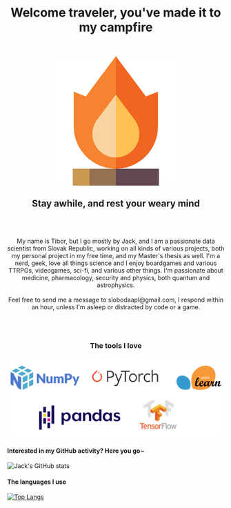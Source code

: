 
<h1 align="center">Welcome traveler, you've made it to my campfire</h1>
<br/>
<p align="center">
  <img src="campfire.png", width=300, align="center">
</p>
<h2 align="center">Stay awhile, and rest your weary mind</h2>
<br/>
<br/>
<p align="center"> 
  My name is Tibor, but I go mostly by Jack, and I am a passionate data scientist from Slovak Republic, working on all kinds of various projects, both my personal project in my free time, and my Master's thesis as well. I'm a nerd, geek, love all things science and I enjoy boardgames and various TTRPGs, videogames, sci-fi, and various other things. I'm passionate about medicine, pharmacology, security and physics, both quantum and astrophysics.
  <br/>
  <br/>
  Feel free to send me a message to slobodaapl@gmail.com, I respond within an hour, unless I'm asleep or distracted by code or a game.
</p>
<br/>
<br/>
<h3 align="center">The tools I love</h3>
<p align="center">
    <img src="tools.png", width=800, align="center">
</p>

#### Interested in my GitHub activity? Here you go~
![Jack's GitHub stats](https://github-readme-stats.vercel.app/api?username=slobodaapl&count_private=true&show_icons=true&theme=cobalt)
<br/>
  
#### The languages I use
[![Top Langs](https://github-readme-stats.vercel.app/api/top-langs/?username=slobodaapl&exclude_repo=pcd-gui,JavaCalculatorMLModified,Simple-Invoice-Manager,imageviewer&hide=jupyter%20notebook)](https://github.com/anuraghazra/github-readme-stats)
<br/>

